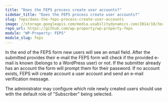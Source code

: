 ```yaml
---
title: "Does the FEPS process create user accounts?"
sidebar_title: "Does the FEPS process create user accounts?"
slug: feps/does-the-feps-process-create-user-accounts
image: //storage.googleapis.com/media.usabilitydynamics.com/2014/10/3ea55b73-wpproperty-extension-feps-icon-300x300.png
repo_url: https://github.com/wp-property/wp-property-feps
module: "WP-Property: FEPS"
module_slug: feps
---
```


In the end of the FEPS form new users will see an email field. After the submitted provides their e-mail the FEPS form will check if the provided e-mail is known (belongs to a WordPress user) or not. If the submitter already has an account the form will prompt them for their password. If no account exists, FEPS will create account a user account and send an e-mail verification message.

The administrator may configure which role newly created users should use with the default role of "Subscriber" being selected. 

